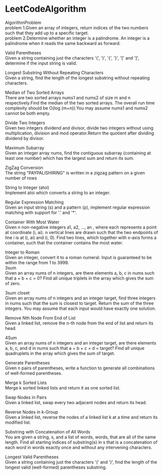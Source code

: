 # LeetCodeAlgorithm
AlgorithmProblem  
problem 1.Given an array of integers, return indices of the two numbers such that they add up to a specific target.  
problem 2.Determine whether an integer is a palindrome. An integer is a palindrome when it reads the same backward as forward.

 Valid Parentheses   
 Given a string containing just the characters '(', ')', '{', '}', '[' and ']', determine if the input string is valid.    
     
Longest Substring Without Repeating Characters    
Given a string, find the length of the longest substring without repeating characters.   

Median of Two Sorted Arrays   
There are two sorted arrays nums1 and nums2 of size m and n respectively.Find the median of the two sorted arrays. The overall run time complexity should be O(log (m+n)).You may assume nums1 and nums2 cannot be both empty.

Divide Two Integers   
Given two integers dividend and divisor, divide two integers without using multiplication, division and mod operator.Return the quotient after dividing dividend by divisor.
   
Maximum Subarray   
Given an integer array nums, find the contiguous subarray (containing at least one number) which has the largest sum and return its sum.

ZigZag Conversion   
The string "PAYPALISHIRING" is written in a zigzag pattern on a given number of rows

String to Integer (atoi)   
Implement atoi which converts a string to an integer.   

Regular Expression Matching   
Given an input string (s) and a pattern (p), implement regular expression matching with support for '.' and '*'.    

Container With Most Water   
Given n non-negative integers a1, a2, ..., an , where each represents a point at coordinate (i, ai). n vertical lines are drawn such that the two endpoints of line i is at (i, ai) and (i, 0). Find two lines, which together with x-axis forms a container, such that the container contains the most water.   

Integer to Roman   
Given an integer, convert it to a roman numeral. Input is guaranteed to be within the range from 1 to 3999.   
3sum   
Given an array nums of n integers, are there elements a, b, c in nums such that a + b + c = 0? Find all unique triplets in the array which gives the sum of zero.   
   
3sum closet   
Given an array nums of n integers and an integer target, find three integers in nums such that the sum is closest to target. Return the sum of the three integers. You may assume that each input would have exactly one solution.   

Remove Nth Node From End of List   
Given a linked list, remove the n-th node from the end of list and return its head.   

4Sum   
Given an array nums of n integers and an integer target, are there elements a, b, c, and d in nums such that a + b + c + d = target? Find all unique quadruplets in the array which gives the sum of target.   

Generate Parentheses   
Given n pairs of parentheses, write a function to generate all combinations of well-formed parentheses.   

Merge k Sorted Lists   
Merge k sorted linked lists and return it as one sorted list.    

Swap Nodes in Pairs   
Given a linked list, swap every two adjacent nodes and return its head.   

 Reverse Nodes in k-Group   
 Given a linked list, reverse the nodes of a linked list k at a time and return its modified list.   

 Substring with Concatenation of All Words   
 You are given a string, s, and a list of words, words, that are all of the same length. Find all starting indices of substring(s) in s that is a concatenation of each word in words exactly once and without any intervening characters.   

 Longest Valid Parentheses   
 Given a string containing just the characters '(' and ')', find the length of the longest valid (well-formed) parentheses substring.